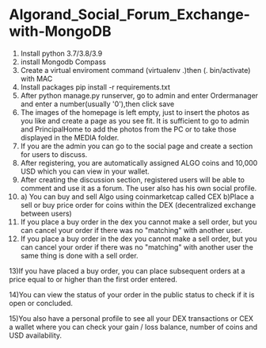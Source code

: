 # Algorand_Social_Forum_Exchange-with-MongoDB
1) Install python 3.7/3.8/3.9
2) install Mongodb Compass
3) Create a virtual enviroment command (virtualenv .)then (.  bin/activate) with MAC
5) Install packages pip install -r requirements.txt
6) After python manage.py runserver, go to admin and enter Ordermanager and enter a number(usually '0'),then click save
7) The images of the homepage is left empty, just to insert the photos as you like and create a page as you see fit. It is sufficient to go to admin and PrincipalHome to add the photos from the PC or to take those displayed in the MEDIA folder.
8) If you are the admin you can go to the social page and create a section for users to discuss.
9) After registering, you are automatically assigned ALGO coins and 10,000 USD which you can view in your wallet.
10) After creating the discussion section, registered users will be able to comment and use it as a forum. The user also has his own social profile.
11) a) You can buy and sell Algo using coinmarketcap called CEX b)Place a sell or buy price order for coins within the DEX (decentralized exchange between users)
12) If you place a buy order in the dex you cannot make a sell order, but you can cancel your order if there was no "matching" with another user.
13) If you place a buy order in the dex you cannot make a sell order, but you can cancel your order if there was no "matching" with another user
the same thing is done with a sell order.

13)If you have placed a buy order, you can place subsequent orders at a price equal to or higher than the first order entered.

14)You can view the status of your order in the public status to check if it is open or concluded.

15)You also have a personal profile to see all your DEX transactions or CEX a wallet where you can check your gain / loss balance, number of coins and USD availability.
